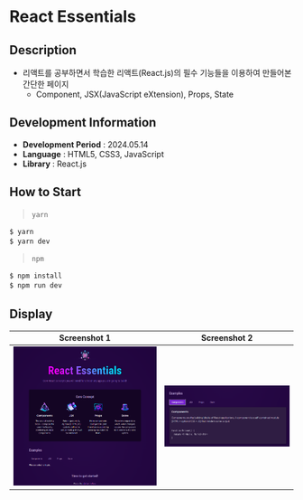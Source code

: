 # React Essentials

## Description

- 리액트를 공부하면서 학습한 리액트(React.js)의 필수 기능들을 이용하여 만들어본 간단한 페이지
  - Component, JSX(JavaScript eXtension), Props, State

## Development Information

- **Development Period** : 2024.05.14
- **Language** : HTML5, CSS3, JavaScript
- **Library** : React.js

## How to Start

> `yarn`

```bash
$ yarn
$ yarn dev
```

> `npm`

```bash
$ npm install
$ npm run dev
```

## Display

|              Screenshot 1              |              Screenshot 2              |
| :------------------------------------: | :------------------------------------: |
| ![Web Page Screenshot 1](picture1.png) | ![Web Page Screenshot 2](picture2.png) |
